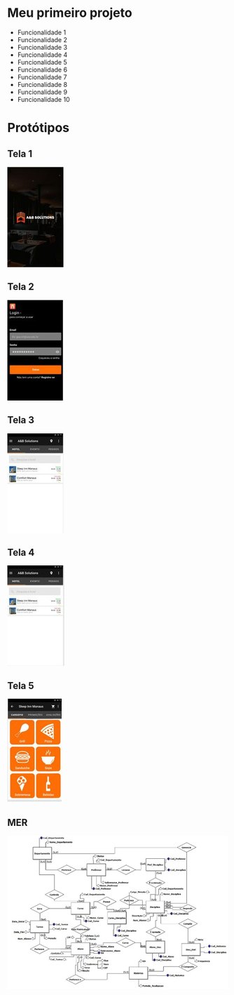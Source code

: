 # Meu primeiro projeto

* Funcionalidade 1
* Funcionalidade 2
* Funcionalidade 3
* Funcionalidade 4
* Funcionalidade 5
* Funcionalidade 6
* Funcionalidade 7
* Funcionalidade 8
* Funcionalidade 9
* Funcionalidade 10

# Protótipos

## Tela 1

![tela de login](/imagens/01.JPG)

## Tela 2

![tela de login](/imagens/02.JPG)

## Tela 3

![tela de login](/imagens/03.JPG)

## Tela 4

![tela de login](/imagens/04.JPG)

## Tela 5

![tela de login](/imagens/05.JPG)

## MER

![tela de login](/imagens/mer.jpg)